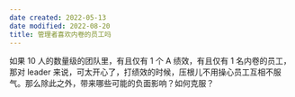 ```yaml
---
date created: 2022-05-13
date modified: 2022-08-20
title: 管理者喜欢内卷的员工吗
---
```


如果 10 人的数量级的团队里，有且仅有 1 个 A 绩效，有且仅有 1 名内卷的员工，那对 leader 来说，可太开心了，打绩效的时候，压根儿不用操心员工互相不服气。那么除此之外，带来哪些可能的负面影响？如何克服？
